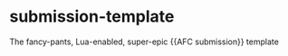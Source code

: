 submission-template
===================

The fancy-pants, Lua-enabled, super-epic {{AFC submission}} template
